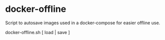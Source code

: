# docker-offline
Script to autosave images used in a docker-compose for easier offline use.

docker-offline.sh [ load | save ]
